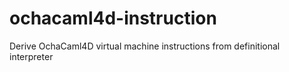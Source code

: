 # ochacaml4d-instruction
Derive OchaCaml4D virtual machine instructions from definitional interpreter
